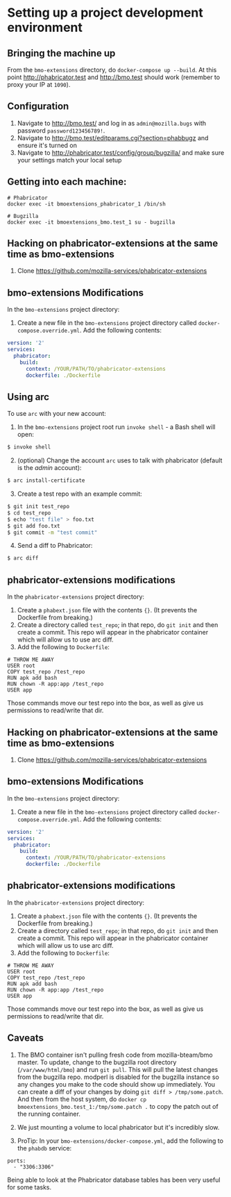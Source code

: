 # Setting up a project development environment

## Bringing the machine up
From the `bmo-extensions` directory, do `docker-compose up --build`.  At this point http://phabricator.test and http://bmo.test should work (remember to proxy your IP at `1090`).

## Configuration

1.  Navigate to http://bmo.test/ and log in as `admin@mozilla.bugs` with password `password123456789!`.
2.  Navigate to http://bmo.test/editparams.cgi?section=phabbugz and ensure it's turned on
3.  Navigate to http://phabricator.test/config/group/bugzilla/ and make sure your settings match your local setup

## Getting into each machine:
```
# Phabricator
docker exec -it bmoextensions_phabricator_1 /bin/sh

# Bugzilla
docker exec -it bmoextensions_bmo.test_1 su - bugzilla

```

## Hacking on phabricator-extensions at the same time as bmo-extensions

1.  Clone https://github.com/mozilla-services/phabricator-extensions

## bmo-extensions Modifications

In the `bmo-extensions` project directory:

1. Create a new file in the `bmo-extensions` project directory called `docker-compose.override.yml`.  Add the following contents:

```yaml
version: '2'
services:
  phabricator:
    build:
      context: /YOUR/PATH/TO/phabricator-extensions
      dockerfile: ./Dockerfile
```

## Using arc

To use `arc` with your new account:

1. In the `bmo-extensions` project root run `invoke shell` - a Bash shell will open:
```bash
$ invoke shell
```
2. (optional) Change the account `arc` uses to talk with phabricator (default is the _admin_ account):
```bash
$ arc install-certificate
```

3. Create a test repo with an example commit:
```bash
$ git init test_repo
$ cd test_repo
$ echo "test file" > foo.txt
$ git add foo.txt
$ git commit -m "test commit"
```

4. Send a diff to Phabricator:
```bash
$ arc diff
```

## phabricator-extensions modifications

In the `phabricator-extensions` project directory:

1. Create a `phabext.json` file with the contents `{}`. (It prevents the Dockerfile from breaking.)
2. Create a directory called `test_repo`; in that repo, do `git init` and then create a commit.  This repo will appear in the phabricator container which will allow us to use arc diff.
3. Add the following to `Dockerfile`:

```
# THROW ME AWAY
USER root
COPY test_repo /test_repo
RUN apk add bash
RUN chown -R app:app /test_repo
USER app
```

Those commands move our test repo into the box, as well as give us permissions to read/write that dir.

## Hacking on phabricator-extensions at the same time as bmo-extensions

1.  Clone https://github.com/mozilla-services/phabricator-extensions

## bmo-extensions Modifications

In the `bmo-extensions` project directory:

1. Create a new file in the `bmo-extensions` project directory called `docker-compose.override.yml`.  Add the following contents:

```yaml
version: '2'
services:
  phabricator:
    build:
      context: /YOUR/PATH/TO/phabricator-extensions
      dockerfile: ./Dockerfile
```

## phabricator-extensions modifications

In the `phabricator-extensions` project directory:

1. Create a `phabext.json` file with the contents `{}`. (It prevents the Dockerfile from breaking.)
2. Create a directory called `test_repo`; in that repo, do `git init` and then create a commit.  This repo will appear in the phabricator container which will allow us to use arc diff.
3. Add the following to `Dockerfile`:

```
# THROW ME AWAY
USER root
COPY test_repo /test_repo
RUN apk add bash
RUN chown -R app:app /test_repo
USER app
```

Those commands move our test repo into the box, as well as give us permissions to read/write that dir.

## Caveats
1.  The BMO container isn't pulling fresh code from mozilla-bteam/bmo master. To update, change to the bugzilla root directory (`/var/www/html/bmo`) and run `git pull`. This will pull the latest changes from the bugzilla repo. modperl is disabled for the 
bugzilla instance so any changes you make to the code should show up immediately. You can create a diff of your changes by doing `git diff > /tmp/some.patch`. And then from the host system, do `docker cp bmoextensions_bmo.test_1:/tmp/some.patch .` to copy the patch out of the running container.

2.  We just mounting a volume to local phabricator but it's incredibly slow.

3.  ProTip:  In your `bmo-extensions/docker-compose.yml`, add the following to the `phabdb` service:

```
ports:
  - "3306:3306"
```

Being able to look at the Phabricator database tables has been very useful for some tasks.
